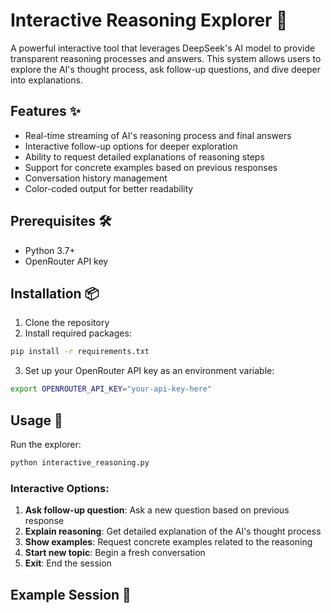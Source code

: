 # Interactive Reasoning Explorer 🤖

A powerful interactive tool that leverages DeepSeek's AI model to provide transparent reasoning processes and answers. This system allows users to explore the AI's thought process, ask follow-up questions, and dive deeper into explanations.

## Features ✨

- Real-time streaming of AI's reasoning process and final answers
- Interactive follow-up options for deeper exploration
- Ability to request detailed explanations of reasoning steps
- Support for concrete examples based on previous responses
- Conversation history management
- Color-coded output for better readability

## Prerequisites 🛠️

- Python 3.7+
- OpenRouter API key

## Installation 📦

1. Clone the repository
2. Install required packages:
```bash
pip install -r requirements.txt
```

3. Set up your OpenRouter API key as an environment variable:
```bash
export OPENROUTER_API_KEY="your-api-key-here"
```

## Usage 🚀

Run the explorer:
```bash
python interactive_reasoning.py
```

### Interactive Options:

1. **Ask follow-up question**: Ask a new question based on previous response
2. **Explain reasoning**: Get detailed explanation of the AI's thought process
3. **Show examples**: Request concrete examples related to the reasoning
4. **Start new topic**: Begin a fresh conversation
5. **Exit**: End the session

## Example Session 💭 